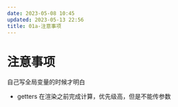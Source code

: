 ```yaml
---
date: 2023-05-08 10:45
updated: 2023-05-13 22:56
title: 01a-注意事项
---
```

# 注意事项

自己写全局变量的时候才明白

- getters 在渲染之前完成计算，优先级高，但是不能传参数